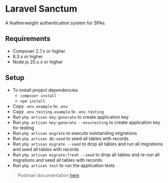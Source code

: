 # Laravel Sanctum
A featherweight authentication system for SPAs.

## Requirements
- Composer 2.7.x or higher
- 8.3.x or higher
- Node.js 20.x.x or higher

## Setup
- To install project dependencies
    - `composer install`
    - `npm install`
- Copy `.env.example` to `.env`
- Copy `.env.testing.example` to `.env.testing`
- Run `php artisan key:generate` to create application key
- Run `php artisan key:generate --env=testing` to create application key for testing
- Run `php artisan migrate` to execute outstanding migrations
- Run `php artisan db:seed` to seed all tables with records
- Run `php artisan migrate --seed` to drop all tables and run all migrations and seed all tables with records
- Run `php artisan migrate:fresh --seed` to drop all tables and re-run all migrations and seed all tables with records
- Run `php artisan test` to run the application tests


> Postman documentation [here](https://documenter.getpostman.com/view/3065626/2sA3s9CTcc).
